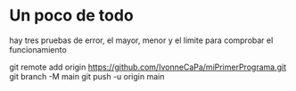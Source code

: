# Un poco de todo

hay tres pruebas de error, el mayor, menor y el limite para comprobar el funcionamiento

git remote add origin https://github.com/IvonneCaPa/miPrimerPrograma.git
git branch -M main
git push -u origin main
